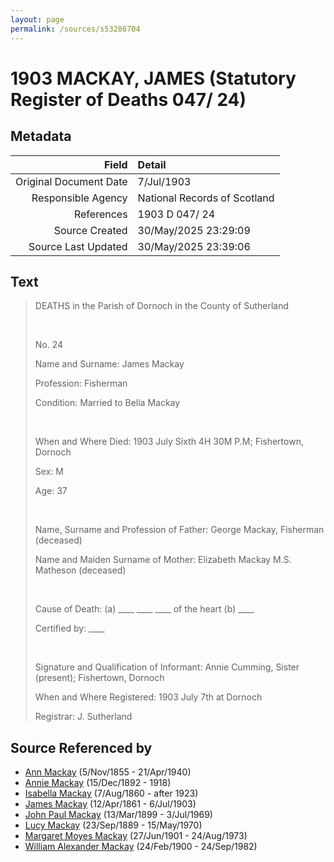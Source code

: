 ```yaml
---
layout: page
permalink: /sources/s53286704
---
```


# 1903 MACKAY, JAMES (Statutory Register of Deaths 047/ 24)

## Metadata

Field | Detail
---:|:---
Original Document Date | 7/Jul/1903
Responsible Agency | National Records of Scotland
References | 1903 D 047/ 24
Source Created | 30/May/2025 23:29:09
Source Last Updated | 30/May/2025 23:39:06

## Text

> DEATHS in the Parish of Dornoch in the County of Sutherland
>
> <br/>
>
> No. 24
>
> Name and Surname: James Mackay
>
> Profession: Fisherman
>
> Condition: Married to Bella Mackay
>
> <br/>
>
> When and Where Died: 1903 July Sixth 4H 30M P.M; Fishertown, Dornoch
>
> Sex: M
>
> Age: 37
>
> <br/>
>
> Name, Surname and Profession of Father: George Mackay, Fisherman (deceased)
>
> Name and Maiden Surname of Mother: Elizabeth Mackay M.S. Matheson (deceased)
>
> <br/>
>
> Cause of Death: (a) ____ ____ ____ of the heart (b) ____
>
> Certified by: ____
>
> <br/>
>
> Signature and Qualification of Informant: Annie Cumming, Sister (present); Fishertown, Dornoch
>
> When and Where Registered: 1903 July 7th at Dornoch
>
> Registrar: J. Sutherland
>

## Source Referenced by

* [Ann Mackay](../people/@74868546@-ann-mackay-b1855-11-5-d1940-4-21.md) (5/Nov/1855 - 21/Apr/1940)
* [Annie Mackay](../people/@51252926@-annie-mackay-b1892-12-15-d1918.md) (15/Dec/1892 - 1918)
* [Isabella Mackay](../people/@32797554@-isabella-mackay-b1860-8-7-d1923.md) (7/Aug/1860 - after 1923)
* [James Mackay](../people/@60572122@-james-mackay-b1861-4-12-d1903-7-6.md) (12/Apr/1861 - 6/Jul/1903)
* [John Paul Mackay](../people/@57646474@-john-paul-mackay-b1899-3-13-d1969-7-3.md) (13/Mar/1899 - 3/Jul/1969)
* [Lucy Mackay](../people/@16587624@-lucy-mackay-b1889-9-23-d1970-5-15.md) (23/Sep/1889 - 15/May/1970)
* [Margaret Moyes Mackay](../people/@178005@-margaret-moyes-mackay-b1901-6-27-d1973-8-24.md) (27/Jun/1901 - 24/Aug/1973)
* [William Alexander Mackay](../people/@9383584@-william-alexander-mackay-b1900-2-24-d1982-9-24.md) (24/Feb/1900 - 24/Sep/1982)
